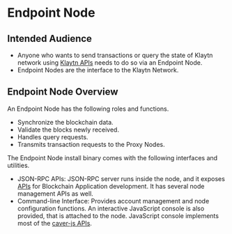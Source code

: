 # Endpoint Node

## Intended Audience <a href="#intended-audience" id="intended-audience"></a>

* Anyone who wants to send transactions or query the state of Klaytn network using [Klaytn APIs](../../dapp/json-rpc/) needs to do so via an Endpoint Node.
* Endpoint Nodes are the interface to the Klaytn Network.

## Endpoint Node Overview <a href="#endpoint-node-overview" id="endpoint-node-overview"></a>

An Endpoint Node has the following roles and functions.

* Synchronize the blockchain data.
* Validate the blocks newly received.
* Handles query requests.
* Transmits transaction requests to the Proxy Nodes.

The Endpoint Node install binary comes with the following interfaces and utilities.

* JSON-RPC APIs: JSON-RPC server runs inside the node, and it exposes [APIs](../../dapp/json-rpc/) for Blockchain Application development. It has several node management APIs as well.
* Command-line Interface: Provides account management and node configuration functions. An interactive JavaScript console is also provided, that is attached to the node. JavaScript console implements most of the [caver-js APIs](../../dapp/sdk/caver-js/).
